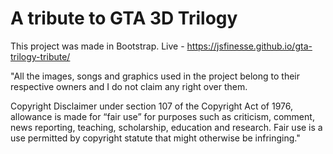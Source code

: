# A tribute to GTA 3D Trilogy

This project was made in Bootstrap. Live - https://jsfinesse.github.io/gta-trilogy-tribute/

"All the images, songs and graphics used in the project belong to their respective owners and I do not claim any right over them.

Copyright Disclaimer under section 107 of the Copyright Act of 1976, allowance is made for “fair use” for purposes such as criticism, comment, news reporting, teaching, scholarship, education and research. Fair use is a use permitted by copyright statute that might otherwise be infringing."

